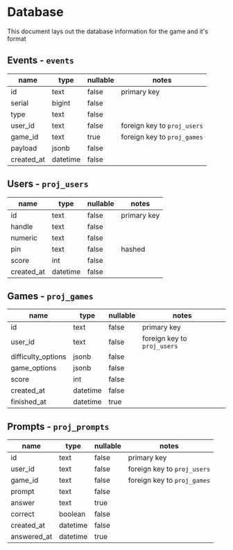 # Database

This document lays out the database information for the game and it's format

## Events - `events`

<table>
	<thead>
		<th>name</th>
		<th>type</th>
		<th>nullable</th>
		<th>notes</th>
	</thead>
	<tbody>
		<tr>
			<td>id</td>
			<td>text</td>
			<td>false</td>
			<td>primary key</td>
		</tr>
		<tr>
			<td>serial</td>
			<td>bigint</td>
			<td>false</td>
			<td></td>
		</tr>
		<tr>
			<td>type</td>
			<td>text</td>
			<td>false</td>
			<td></td>
		</tr>
		<tr>
			<td>user_id</td>
			<td>text</td>
			<td>false</td>
			<td>foreign key to <code>proj_users</code></td>
		</tr>
		<tr>
			<td>game_id</td>
			<td>text</td>
			<td>true</td>
			<td>foreign key to <code>proj_games</code></td>
		</tr>
		<tr>
			<td>payload</td>
			<td>jsonb</td>
			<td>false</td>
			<td></td>
		</tr>
		<tr>
			<td>created_at</td>
			<td>datetime</td>
			<td>false</td>
			<td></td>
		</tr>
	</tbody>
</table>

## Users - `proj_users`

<table>
	<thead>
		<th>name</th>
		<th>type</th>
		<th>nullable</th>
		<th>notes</th>
	</thead>
	<tbody>
		<tr>
			<td>id</td>
			<td>text</td>
			<td>false</td>
			<td>primary key</td>
		</tr>
		<tr>
			<td>handle</td>
			<td>text</td>
			<td>false</td>
			<td></td>
		</tr>
		<tr>
			<td>numeric</td>
			<td>text</td>
			<td>false</td>
			<td></td>
		</tr>
		<tr>
			<td>pin</td>
			<td>text</td>
			<td>false</td>
			<td>hashed</td>
		</tr>
		<tr>
			<td>score</td>
			<td>int</td>
			<td>false</td>
			<td></td>
		</tr>
		<tr>
			<td>created_at</td>
			<td>datetime</td>
			<td>false</td>
			<td></td>
		</tr>
	</tbody>
</table>

## Games - `proj_games`

<table>
	<thead>
		<th>name</th>
		<th>type</th>
		<th>nullable</th>
		<th>notes</th>
	</thead>
	<tbody>
		<tr>
			<td>id</td>
			<td>text</td>
			<td>false</td>
			<td>primary key</td>
		</tr>
		<tr>
			<td>user_id</td>
			<td>text</td>
			<td>false</td>
			<td>foreign key to <code>proj_users</code></td>
		</tr>
		<tr>
			<td>difficulty_options</td>
			<td>jsonb</td>
			<td>false</td>
			<td></td>
		</tr>
		<tr>
			<td>game_options</td>
			<td>jsonb</td>
			<td>false</td>
			<td></td>
		</tr>
		<tr>
			<td>score</td>
			<td>int</td>
			<td>false</td>
			<td></td>
		</tr>
		<tr>
			<td>created_at</td>
			<td>datetime</td>
			<td>false</td>
			<td></td>
		</tr>
		<tr>
			<td>finished_at</td>
			<td>datetime</td>
			<td>true</td>
			<td></td>
		</tr>
	</tbody>
</table>

## Prompts - `proj_prompts`

<table>
	<thead>
		<th>name</th>
		<th>type</th>
		<th>nullable</th>
		<th>notes</th>
	</thead>
	<tbody>
		<tr>
			<td>id</td>
			<td>text</td>
			<td>false</td>
			<td>primary key</td>
		</tr>
		<tr>
			<td>user_id</td>
			<td>text</td>
			<td>false</td>
			<td>foreign key to <code>proj_users</code></td>
		</tr>
		<tr>
			<td>game_id</td>
			<td>text</td>
			<td>false</td>
			<td>foreign key to <code>proj_games</code></td>
		</tr>
		<tr>
			<td>prompt</td>
			<td>text</td>
			<td>false</td>
			<td></td>
		</tr>
		<tr>
			<td>answer</td>
			<td>text</td>
			<td>true</td>
			<td></td>
		</tr>
		<tr>
			<td>correct</td>
			<td>boolean</td>
			<td>false</td>
			<td></td>
		</tr>
		<tr>
			<td>created_at</td>
			<td>datetime</td>
			<td>false</td>
			<td></td>
		</tr>
		<tr>
			<td>answered_at</td>
			<td>datetime</td>
			<td>true</td>
			<td></td>
		</tr>
	</tbody>
</table>

